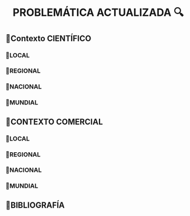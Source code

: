 # <p align="center"> PROBLEMÁTICA ACTUALIZADA 🔍</p>

## 🚜Contexto CIENTÍFICO
### 🚜LOCAL
### 🚜REGIONAL
### 🚜NACIONAL
### 🚜MUNDIAL
## 🚜CONTEXTO COMERCIAL
### 🚜LOCAL
### 🚜REGIONAL
### 🚜NACIONAL
### 🚜MUNDIAL
## 🚜BIBLIOGRAFÍA
